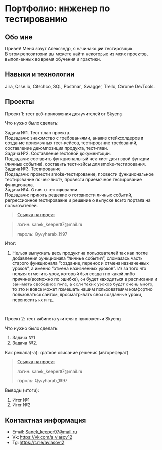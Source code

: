 # Портфолио: инженер по тестированию

## Обо мне 

Привет! Меня зовут Александр, я начинающий тестировщик. <br>
В этом репозитории вы можете найти некоторые из моих проектов, выполненных во время обучения и практики.
<br>

## Навыки и технологии
Jira, Qase.io, Сitechco, SQL, Postman, Swagger, Trello, Chrome DevTools. <br>




## Проекты

<p> Проект 1: тест веб-приложения для учителей от Skyeng</p>
<p>Что нужно было сделать:<p>

Задача №1. Тест-план проекта. <br>
Подзадачи: знакомство с требованиями, анализ стейкхолдеров и создание приемочных тест-кейсов, тестирование требований, составление декомпозиции продукта, тест-план. <br>
Задача №2. Составление тестовой документации. <br>
Подзадачи: составить функциональный чек-лист для новой функции (личные события), составить тест-кейсы для smoke-тестирования. <br>
Задача №3. Тестирование. <br>
Подзадачи: провести smoke-тестирование, провести функциональное тестирование по чек-листу, провести приемочное тестирование функционала. <br>
Задача №4. Отчет о тестировании. <br>
Подзадачи: принять решение о готовности личных событий, регрессионное тестирование и решение о выпуске всего портала на пользователей. <br>



> <a href="https://github.com/Aleksandr120197/120197/blob/main/%D0%9F%D1%80%D0%BE%D0%B5%D0%BA%D1%82%20%E2%84%961">Ссылка на проект</a>

> <p> логин: sanek_keeper97@mail.ru  </p>
> <p> пароль: Qyvyharab_1997 </p>
 
 <p>Итог:<p>
<ol>
  <li>Нельзя выпускать весь продукт на пользователей так как после добавления функционала “личные события”, сломалась часть старого функционала “создание, перенос и отмена назначенных уроков”, а именно “отмена назначенных уроков”. Из за того что нельзя отменить урок, который был создан по какой либо причине(возможно по ошибке), он будет находиться в расписании и занимать свободное поле, а если таких уроков будет очень много, то это и вовсе может помешать нашим пользователям комфортно пользоваться сайтом, просматривать свои созданные уроки, переносить их и тд.</li>
  
</ol>


<br> 

<p> Проект 2: тест кабинета учителя в приложении Skyeng</p>
<p>Что нужно было сделать:<p>
<ol>
  <li>Задача №1</li>
  <li>Задача №2.</li>
</ol>

<p>Как решала(-а): краткое описание решения (автореферат)<p>

> <a href="https://alexsandr.atlassian.net/wiki/spaces/~5f0ee9811084620015b7697e/pages/33180/1+2">Ссылка на проект</a>
  > <p> логин: sanek_keeper97@mail.ru  </p>
> <p> пароль: Qyvyharab_1997 </p>
 
 <p>Выводы (итоги):<p>
<ol>
  <li>Итог №1</li>
  <li>Итог №2</li>
</ol>



## Контактная информация
- Email: Sanek_keeper97@mail.ru
- Vk: https://vk.com/a_vlasov12
- Tg: https://t.me/avlasov12
